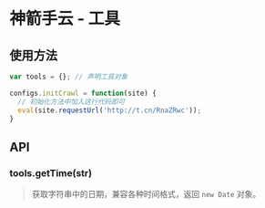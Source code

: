 # 神箭手云 - 工具

## 使用方法

```js
var tools = {}; // 声明工具对象

configs.initCrawl = function(site) {
  // 初始化方法中加入这行代码即可
  eval(site.requestUrl('http://t.cn/RnaZRwc'));
}
```

## API

### tools.getTime(str)

> 获取字符串中的日期，兼容各种时间格式，返回 `new Date` 对象。
